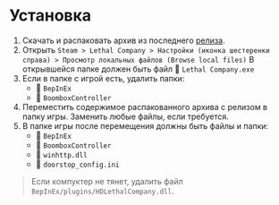 # Установка

1. Скачать и распаковать архив из последнего [релиза](https://github.com/AsioOtus/lc-mod-set/releases).
2. Открыть `Steam > Lethal Company > Настройки (иконка шестеренки справа) > Просмотр локальных файлов (Browse local files)`
    В открывшейся папке должен быть файл :page_facing_up: `Lethal Company.exe`
3. Если в папке с игрой есть, удалить папки:
    - :file_folder: `BepInEx`
    - :file_folder: `BoomboxController`
4. Переместить содержимое распакованного архива с релизом в папку игры. Заменить любые файлы, если требуется.
5. В папке игры после перемещения должны быть файлы и папки:
    - :file_folder: `BepInEx`
    - :file_folder: `BoomboxController`
    - :page_facing_up: `winhttp.dll`
    - :page_facing_up: `doorstop_config.ini`

> Если компуктер не тянет, удалить файл `BepInEx/plugins/HDLethalCompany.dll`.
